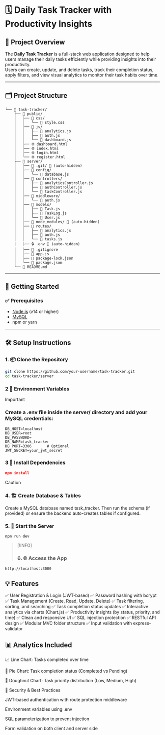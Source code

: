# 🗓️ Daily Task Tracker with Productivity Insights

## 📌 Project Overview

The **Daily Task Tracker** is a full-stack web application designed to help users manage their daily tasks efficiently while providing insights into their productivity.  
Users can create, update, and delete tasks, track their completion status, apply filters, and view visual analytics to monitor their task habits over time.

---

## 🗂️ Project Structure

```
└── 📁 task-tracker/
    ├── 📁 public/
    │   ├── 📁 css/
    │   │   └── 🎨 style.css
    │   ├── 📁 js/
    │   │   ├── 📄 analytics.js
    │   │   ├── 📄 auth.js
    │   │   └── 📄 dashboard.js
    │   ├── 🌐 dashboard.html
    │   ├── 🌐 index.html
    │   ├── 🌐 login.html
    │   └── 🌐 register.html
    ├── 📁 server/
    │   ├── 📁 .git/ 🚫 (auto-hidden)
    │   ├── 📁 config/
    │   │   └── 📄 database.js
    │   ├── 📁 controllers/
    │   │   ├── 📄 analyticsController.js
    │   │   ├── 📄 authController.js
    │   │   └── 📄 taskController.js
    │   ├── 📁 middleware/
    │   │   └── 📄 auth.js
    │   ├── 📁 models/
    │   │   ├── 📄 Task.js
    │   │   ├── 📄 TaskLog.js
    │   │   └── 📄 User.js
    │   ├── 📁 node_modules/ 🚫 (auto-hidden)
    │   ├── 📁 routes/
    │   │   ├── 📄 analytics.js
    │   │   ├── 📄 auth.js
    │   │   └── 📄 tasks.js
    │   ├── 🔒 .env 🚫 (auto-hidden)
    │   ├── 🚫 .gitignore
    │   ├── 📄 app.js
    │   ├── 📄 package-lock.json
    │   └── 📄 package.json
    └── 📖 README.md
```

    
---

## 🚀 Getting Started

### ✅ Prerequisites

- [Node.js](https://nodejs.org/) (v14 or higher)
- [MySQL](https://www.mysql.com/)
- npm or yarn

---

## 🛠️ Setup Instructions

### 1. 📦 Clone the Repository

```bash
git clone https://github.com/your-username/task-tracker.git
cd task-tracker/server
```
### 2 📁 Environment Variables

>[!IMPORTANT]
>### Create a .env file inside the server/ directory and add your MySQL credentials:
```
DB_HOST=localhost
DB_USER=root
DB_PASSWORD=
DB_NAME=task_tracker
DB_PORT=3306       # Optional
JWT_SECRET=your_jwt_secret
```
### 3 🧱 Install Dependencies

```json
npm install

```

>[!CAUTION]
>### 4. 🏗️ Create Database & Tables

Create a MySQL database named task_tracker.
Then run the schema (if provided) or ensure the backend auto-creates tables if configured.

### 5. 🚦 Start the Server


```
npm run dev 
```
>[!INFO]
>### 6. 🌐 Access the App


```
http://localhost:3000
```

## 💡 Features

✅ User Registration & Login (JWT-based)
✅ Password hashing with bcrypt
✅ Task Management (Create, Read, Update, Delete)
✅ Task filtering, sorting, and searching
✅ Task completion status updates
✅ Interactive analytics via charts (Chart.js)
✅ Productivity insights (by status, priority, and time)
✅ Clean and responsive UI
✅ SQL injection protection
✅ RESTful API design
✅ Modular MVC folder structure
✅ Input validation with express-validator

## 📊 Analytics Included

📈 Line Chart: Tasks completed over time

🥧 Pie Chart: Task completion status (Completed vs Pending)

🍩 Doughnut Chart: Task priority distribution (Low, Medium, High)

🔐 Security & Best Practices

JWT-based authentication with route protection middleware

Environment variables using .env

SQL parameterization to prevent injection

Form validation on both client and server side  


